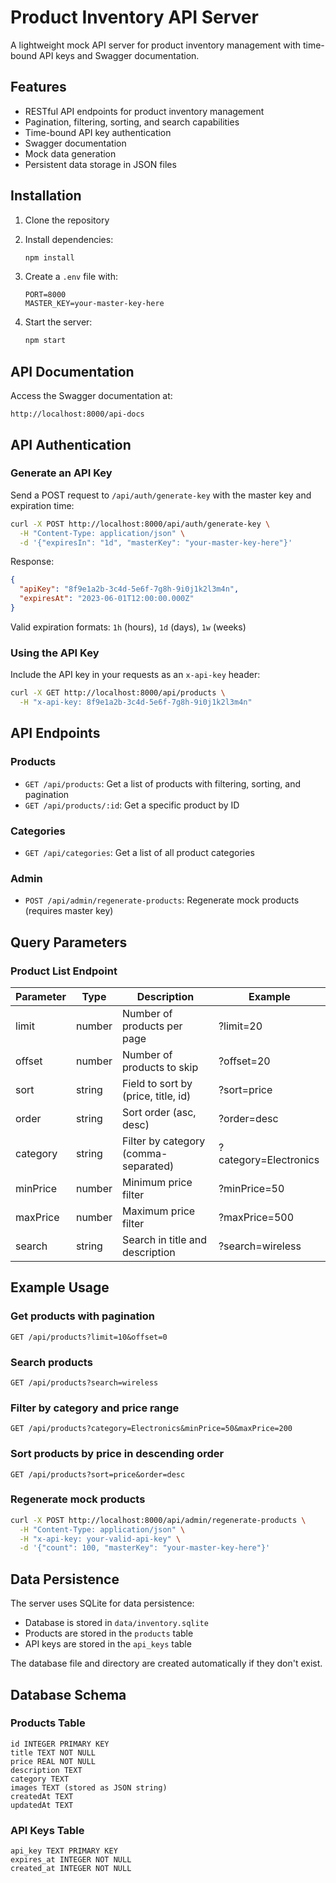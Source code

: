 # Product Inventory API Server

A lightweight mock API server for product inventory management with time-bound API keys and Swagger documentation.

## Features

- RESTful API endpoints for product inventory management
- Pagination, filtering, sorting, and search capabilities
- Time-bound API key authentication
- Swagger documentation
- Mock data generation
- Persistent data storage in JSON files

## Installation

1. Clone the repository
2. Install dependencies:
   ```bash
   npm install
   ```
3. Create a `.env` file with:

   ```
   PORT=8000
   MASTER_KEY=your-master-key-here
   ```

4. Start the server:
   ```bash
   npm start
   ```

## API Documentation

Access the Swagger documentation at:

```
http://localhost:8000/api-docs
```

## API Authentication

### Generate an API Key

Send a POST request to `/api/auth/generate-key` with the master key and expiration time:

```bash
curl -X POST http://localhost:8000/api/auth/generate-key \
  -H "Content-Type: application/json" \
  -d '{"expiresIn": "1d", "masterKey": "your-master-key-here"}'
```

Response:

```json
{
  "apiKey": "8f9e1a2b-3c4d-5e6f-7g8h-9i0j1k2l3m4n",
  "expiresAt": "2023-06-01T12:00:00.000Z"
}
```

Valid expiration formats: `1h` (hours), `1d` (days), `1w` (weeks)

### Using the API Key

Include the API key in your requests as an `x-api-key` header:

```bash
curl -X GET http://localhost:8000/api/products \
  -H "x-api-key: 8f9e1a2b-3c4d-5e6f-7g8h-9i0j1k2l3m4n"
```

## API Endpoints

### Products

- `GET /api/products`: Get a list of products with filtering, sorting, and pagination
- `GET /api/products/:id`: Get a specific product by ID

### Categories

- `GET /api/categories`: Get a list of all product categories

### Admin

- `POST /api/admin/regenerate-products`: Regenerate mock products (requires master key)

## Query Parameters

### Product List Endpoint

| Parameter | Type   | Description                          | Example               |
| --------- | ------ | ------------------------------------ | --------------------- |
| limit     | number | Number of products per page          | ?limit=20             |
| offset    | number | Number of products to skip           | ?offset=20            |
| sort      | string | Field to sort by (price, title, id)  | ?sort=price           |
| order     | string | Sort order (asc, desc)               | ?order=desc           |
| category  | string | Filter by category (comma-separated) | ?category=Electronics |
| minPrice  | number | Minimum price filter                 | ?minPrice=50          |
| maxPrice  | number | Maximum price filter                 | ?maxPrice=500         |
| search    | string | Search in title and description      | ?search=wireless      |

## Example Usage

### Get products with pagination

```
GET /api/products?limit=10&offset=0
```

### Search products

```
GET /api/products?search=wireless
```

### Filter by category and price range

```
GET /api/products?category=Electronics&minPrice=50&maxPrice=200
```

### Sort products by price in descending order

```
GET /api/products?sort=price&order=desc
```

### Regenerate mock products

```bash
curl -X POST http://localhost:8000/api/admin/regenerate-products \
  -H "Content-Type: application/json" \
  -H "x-api-key: your-valid-api-key" \
  -d '{"count": 100, "masterKey": "your-master-key-here"}'
```

## Data Persistence

The server uses SQLite for data persistence:

- Database is stored in `data/inventory.sqlite`
- Products are stored in the `products` table
- API keys are stored in the `api_keys` table

The database file and directory are created automatically if they don't exist.

## Database Schema

### Products Table

```
id INTEGER PRIMARY KEY
title TEXT NOT NULL
price REAL NOT NULL
description TEXT
category TEXT
images TEXT (stored as JSON string)
createdAt TEXT
updatedAt TEXT
```

### API Keys Table

```
api_key TEXT PRIMARY KEY
expires_at INTEGER NOT NULL
created_at INTEGER NOT NULL
```
